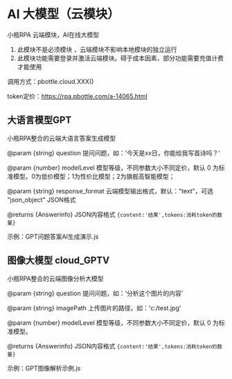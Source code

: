 # AI 大模型（云模块）

小瓶RPA 云端模块，AI在线大模型

1. 此模块不是必须模块 ，云端模块不影响本地模块的独立运行
2. 此模块功能需要登录并激活云端模块。碍于成本因素，部分功能需要充值计费才能使用

调用方式：pbottle.cloud.XXX()

token定价：https://rpa.pbottle.com/a-14065.html


## 大语言模型GPT 

小瓶RPA整合的云端大语言答案生成模型

@param {string} question 提问问题，如：'今天是xx日，你能给我写首诗吗？'

@param {number} modelLevel 模型等级，不同参数大小不同定价，默认 0 为标准模型。0为低价模型；1为性价比模型；2为旗舰高智能模型；

@param {string} response_format 云端模型输出格式，默认："text"，可选 "json_object" JSON格式

@returns {Answerinfo} JSON内容格式 `{content:'结果',tokens:消耗token的数量}`


示例：GPT问题答案AI生成演示.js


## 图像大模型 cloud_GPTV

小瓶RPA整合的云端图像分析大模型

@param {string} question 提问问题，如：'分析这个图片的内容'

@param {string} imagePath 上传图片的路径，如：'c:/test.jpg'

@param {number} modelLevel 模型等级，不同参数大小不同定价，默认 0 为标准模型。

@returns {Answerinfo} JSON内容格式 `{content:'结果',tokens:消耗token的数量}`

示例：GPT图像解析示例.js